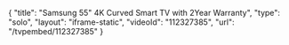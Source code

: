 {
    "title": "Samsung 55\" 4K Curved Smart TV with 2Year Warranty",
    "type": "solo",
    "layout": "iframe-static",
    "videoId": "112327385",
    "url": "\/tvpembed\/112327385"
}